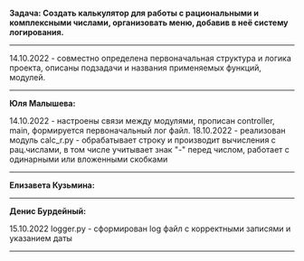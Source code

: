 **Задача: Создать калькулятор для работы с рациональными и комплексными числами, организовать меню, добавив в неё систему логирования.**
***


14.10.2022 - совместно определена первоначальная структура и логика проекта, описаны подзадачи и названия применяемых функций, модулей.
***
**Юля Малышева:**

14.10.2022 - настроены связи между модулями, прописан controller, main, формируется первоначальный лог файл.
18.10.2022 - реализован модуль calc_r.py - обрабатывает строку и производит вычисления с рац.числами, в том числе учитывает знак "-" перед числом, работает с одинарными или вложенными скобками

***
**Елизавета Кузьмина:**


***
**Денис Бурдейный:**

15.10.2022 logger.py - сформирован log файл с корректными записями и указанием даты


***
